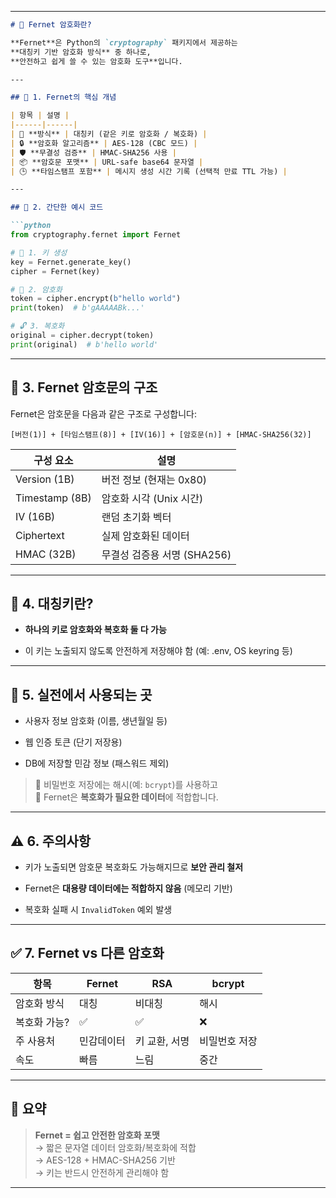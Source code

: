

---

````md
# 🔐 Fernet 암호화란?

**Fernet**은 Python의 `cryptography` 패키지에서 제공하는  
**대칭키 기반 암호화 방식** 중 하나로,  
**안전하고 쉽게 쓸 수 있는 암호화 도구**입니다.

---

## 📌 1. Fernet의 핵심 개념

| 항목 | 설명 |
|------|------|
| 🔑 **방식** | 대칭키 (같은 키로 암호화 / 복호화) |
| 🔒 **암호화 알고리즘** | AES-128 (CBC 모드) |
| 🛡️ **무결성 검증** | HMAC-SHA256 사용 |
| 📦 **암호문 포맷** | URL-safe base64 문자열 |
| 🕒 **타임스탬프 포함** | 메시지 생성 시간 기록 (선택적 만료 TTL 가능) |

---

## 🧪 2. 간단한 예시 코드

```python
from cryptography.fernet import Fernet

# 🔐 1. 키 생성
key = Fernet.generate_key()
cipher = Fernet(key)

# 🔏 2. 암호화
token = cipher.encrypt(b"hello world")
print(token)  # b'gAAAAABk...'

# 🔓 3. 복호화
original = cipher.decrypt(token)
print(original)  # b'hello world'
````

---

## 🧱 3. Fernet 암호문의 구조

Fernet은 암호문을 다음과 같은 구조로 구성합니다:

```
[버전(1)] + [타임스탬프(8)] + [IV(16)] + [암호문(n)] + [HMAC-SHA256(32)]
```

|구성 요소|설명|
|---|---|
|Version (1B)|버전 정보 (현재는 0x80)|
|Timestamp (8B)|암호화 시각 (Unix 시간)|
|IV (16B)|랜덤 초기화 벡터|
|Ciphertext|실제 암호화된 데이터|
|HMAC (32B)|무결성 검증용 서명 (SHA256)|

---

## 🧠 4. 대칭키란?

- **하나의 키로 암호화와 복호화 둘 다 가능**
    
- 이 키는 노출되지 않도록 안전하게 저장해야 함 (예: .env, OS keyring 등)
    

---

## 🧱 5. 실전에서 사용되는 곳

- 사용자 정보 암호화 (이름, 생년월일 등)
    
- 웹 인증 토큰 (단기 저장용)
    
- DB에 저장할 민감 정보 (패스워드 제외)
    

> 🔸 비밀번호 저장에는 해시(예: `bcrypt`)를 사용하고  
> 🔸 Fernet은 **복호화가 필요한 데이터**에 적합합니다.

---

## ⚠️ 6. 주의사항

- 키가 노출되면 암호문 복호화도 가능해지므로 **보안 관리 철저**
    
- Fernet은 **대용량 데이터에는 적합하지 않음** (메모리 기반)
    
- 복호화 실패 시 `InvalidToken` 예외 발생
    

---

## ✅ 7. Fernet vs 다른 암호화

|항목|Fernet|RSA|bcrypt|
|---|---|---|---|
|암호화 방식|대칭|비대칭|해시|
|복호화 가능?|✅|✅|❌|
|주 사용처|민감데이터|키 교환, 서명|비밀번호 저장|
|속도|빠름|느림|중간|

---

## 📌 요약

> **Fernet = 쉽고 안전한 암호화 포맷**  
> → 짧은 문자열 데이터 암호화/복호화에 적합  
> → AES-128 + HMAC-SHA256 기반  
> → 키는 반드시 안전하게 관리해야 함

---
